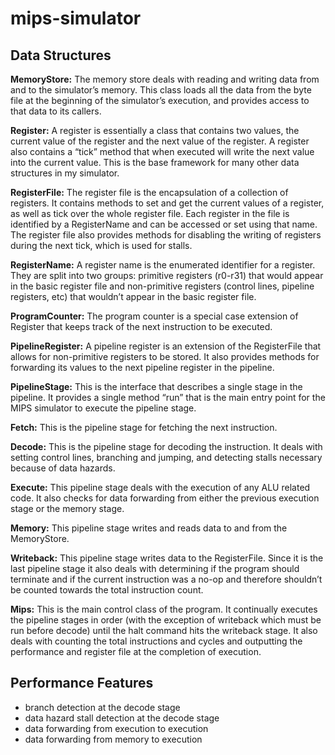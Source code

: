 mips-simulator
==============

Data Structures
---------------
**MemoryStore:** The memory store deals with reading and writing data from and to the simulator’s memory.  This class loads all the data from the byte file at the beginning of the simulator’s execution, and provides access to that data to its callers.

**Register:** A register is essentially a class that contains two values, the current value of the register and the next value of the register.  A register also contains a “tick” method that when executed will write the next value into the current value.  This is the base framework for many other data structures in my simulator.

**RegisterFile:** The register file is the encapsulation of a collection of registers.  It contains methods to set and get the current values of a register, as well as tick over the whole register file.  Each register in the file is identified by a RegisterName and can be accessed or set using that name.  The register file also provides methods for disabling the writing of registers during the next tick, which is used for stalls.

**RegisterName:** A register name is the enumerated identifier for a register.  They are split into two groups: primitive registers (r0-r31) that would appear in the basic register file and non-primitive registers (control lines, pipeline registers, etc) that wouldn’t appear in the basic register file.

**ProgramCounter:** The program counter is a special case extension of Register that keeps track of the next instruction to be executed.

**PipelineRegister:** A pipeline register is an extension of the RegisterFile that allows for non-primitive registers to be stored.  It also provides methods for forwarding its values to the next pipeline register in the pipeline.

**PipelineStage:**  This is the interface that describes a single stage in the pipeline.  It provides a single method “run” that is the main entry point for the MIPS simulator to execute the pipeline stage. 

**Fetch:**  This is the pipeline stage for fetching the next instruction.

**Decode:** This is the pipeline stage for decoding the instruction.  It deals with setting control lines, branching and jumping, and detecting stalls necessary because of data hazards.

**Execute:** This pipeline stage deals with the execution of any ALU related code.  It also checks for data forwarding from either the previous execution stage or the memory stage.

**Memory:** This pipeline stage writes and reads data to and from the MemoryStore.

**Writeback:** This pipeline stage writes data to the RegisterFile.  Since it is the last pipeline stage it also deals with determining if the program should terminate and if the current instruction was a no-op and therefore shouldn’t be counted towards the total instruction count.

**Mips:** This is the main control class of the program.  It continually executes the pipeline stages in order (with the exception of writeback which must be run before decode) until the halt command hits the writeback stage.  It also deals with counting the total instructions and cycles and outputting the performance and register file at the completion of execution.

Performance Features
--------------------
-  branch detection at the decode stage
-	data hazard stall detection at the decode stage
-	data forwarding from execution to execution
-	data forwarding from memory to execution
